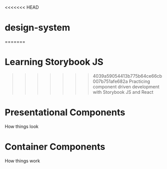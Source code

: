 <<<<<<< HEAD
# design-system

=======
# Learning Storybook JS
>>>>>>> 4039a59054413b775b64ce66cb007b751afe682a
Practicing component driven development with Storybook JS and React

# Presentational Components

How things look

# Container Components

How things work
